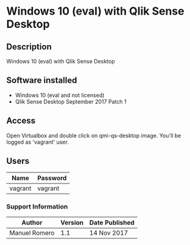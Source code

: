 # Windows 10 (eval) with Qlik Sense Desktop

## Description
Windows 10 (eval) with Qlik Sense Desktop


## Software installed
- Windows 10 (eval and not licensed)
- Qlik Sense Desktop September 2017 Patch 1

## Access 
Open Virtualbox and double click on qmi-qs-desktop image.
You'll be logged as 'vagrant' user.

## Users
| Name | Password |
|------|-----|
|vagrant| vagrant|

### Support Information
| Author | Version | Date Published |
|--------|---------|----------------|
|Manuel Romero|1.1|14 Nov 2017|
